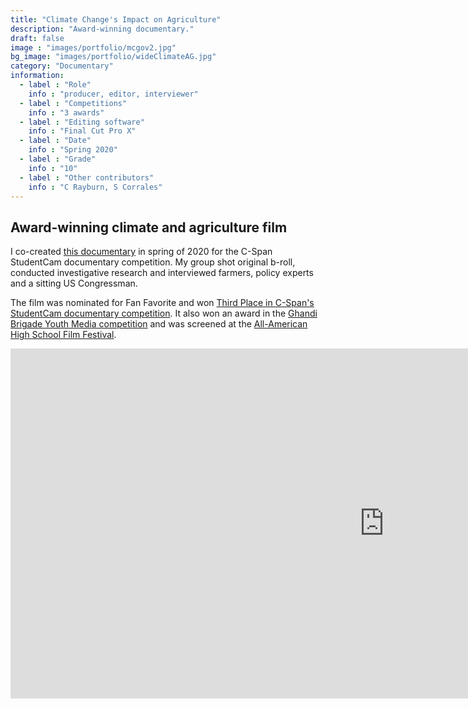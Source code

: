 ```yaml
---
title: "Climate Change's Impact on Agriculture"
description: "Award-winning documentary."
draft: false
image : "images/portfolio/mcgov2.jpg"
bg_image: "images/portfolio/wideClimateAG.jpg"
category: "Documentary"
information:
  - label : "Role"
    info : "producer, editor, interviewer"
  - label : "Competitions"
    info : "3 awards"
  - label : "Editing software"
    info : "Final Cut Pro X"
  - label : "Date"
    info : "Spring 2020"
  - label : "Grade"
    info : "10"
  - label : "Other contributors"
    info : "C Rayburn, S Corrales"
---
```


## Award-winning climate and agriculture film

I co-created [this documentary](http://studentcam.org/ThirdPrize-0422MontgomeryBlair.htm) in spring of 2020 for the C-Span StudentCam documentary competition. My group shot original b-roll, conducted investigative research and interviewed farmers, policy experts and a sitting US Congressman. 

The film was nominated for Fan Favorite and won [Third Place in C-Span's StudentCam documentary competition](http://studentcam.org/ThirdPrize-0422MontgomeryBlair.htm). It also won an award in the [Ghandi Brigade Youth Media competition](https://www.youthmediamd.org/media-festival-competition) and was screened at the [All-American High School Film Festival](https://www.hsfilmfest.com/2020-official-selections).

<iframe width="1194.6" height="560" src="https://www.youtube.com/embed/UuOJ411YnsY" frameborder="0" allow="accelerometer; autoplay; clipboard-write; encrypted-media; gyroscope; picture-in-picture" allowfullscreen></iframe>